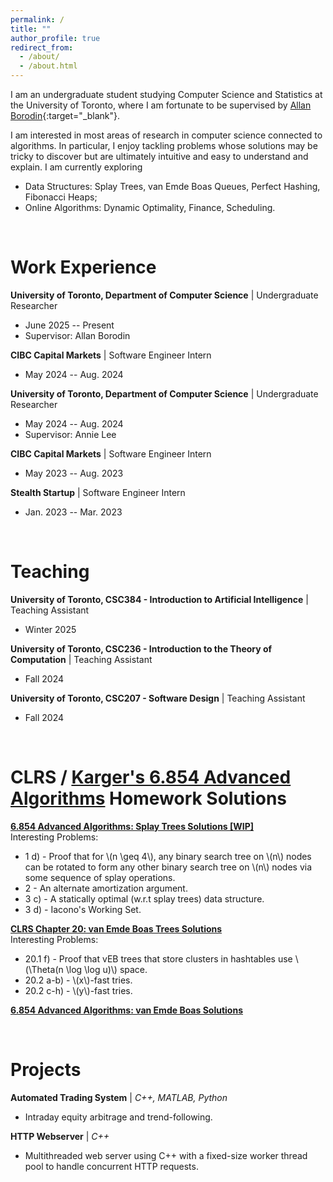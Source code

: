```yaml
---
permalink: /
title: ""
author_profile: true
redirect_from: 
  - /about/
  - /about.html
---
```


I am an undergraduate student studying Computer Science and Statistics at the University of Toronto, where I am fortunate to be supervised by [Allan Borodin](https://www.cs.toronto.edu/~bor/){:target="_blank"}.

I am interested in most areas of research in computer science connected to algorithms. In particular, I enjoy tackling problems whose solutions may be tricky to discover but are ultimately intuitive and easy to understand and explain. I am currently exploring
  - Data Structures: Splay Trees, van Emde Boas Queues, Perfect Hashing, Fibonacci Heaps;
  - Online Algorithms: Dynamic Optimality, Finance, Scheduling.

<!-- My resume is [here](files/David_Zhang_Resume.pdf).  -->

<br/>

Work Experience
======
**University of Toronto, Department of Computer Science** | Undergraduate Researcher
  - June 2025 -- Present
  - Supervisor: Allan Borodin

**CIBC Capital Markets** | Software Engineer Intern
  - May 2024 -- Aug. 2024

**University of Toronto, Department of Computer Science** | Undergraduate Researcher
  - May 2024 -- Aug. 2024
  - Supervisor: Annie Lee

**CIBC Capital Markets** | Software Engineer Intern
  - May 2023 -- Aug. 2023

**Stealth Startup** | Software Engineer Intern
  - Jan. 2023 -- Mar. 2023

<br/>

Teaching
======
**University of Toronto, CSC384 - Introduction to Artificial Intelligence** | Teaching Assistant
  - Winter 2025

**University of Toronto, CSC236 - Introduction to the Theory of Computation** \| Teaching Assistant
  - Fall 2024

**University of Toronto, CSC207 - Software Design** \| Teaching Assistant
  - Fall 2024

<br/>

CLRS / [Karger's 6.854 Advanced Algorithms](https://6.5210.csail.mit.edu/) Homework Solutions
======
**[6.854 Advanced Algorithms: Splay Trees Solutions [WIP]](files/6854_splay_wip.pdf)** <br>
Interesting Problems:
 - 1 d) - Proof that for \\(n \geq 4\\), any binary search tree on \\(n\\) nodes can be rotated to form any other binary search tree on \\(n\\) nodes via some sequence of splay operations.
 - 2 - An alternate amortization argument. 
 - 3 c) - A statically optimal (w.r.t splay trees) data structure.
 - 3 d) - Iacono's Working Set.


**[CLRS Chapter 20: van Emde Boas Trees Solutions](files/clrs_ch20_veb.pdf)** <br>
Interesting Problems:
 - 20.1 f) - Proof that vEB trees that store clusters in hashtables use \\(\Theta(n \log \log u)\\) space.
 - 20.2 a-b) - \\(x\\)-fast tries.
 - 20.2 c-h) - \\(y\\)-fast tries.

**[6.854 Advanced Algorithms: van Emde Boas Solutions](files/6854_veb.pdf)**

<br/>

Projects
======
**Automated Trading System** | *C++, MATLAB, Python*
- Intraday equity arbitrage and trend-following.

**HTTP Webserver** | *C++*
- Multithreaded web server using C++ with a fixed-size worker thread pool to handle concurrent HTTP requests.